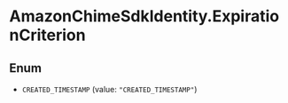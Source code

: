 # AmazonChimeSdkIdentity.ExpirationCriterion

## Enum


* `CREATED_TIMESTAMP` (value: `"CREATED_TIMESTAMP"`)


